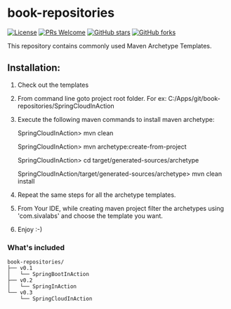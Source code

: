 book-repositories
=========================
[![License](https://img.shields.io/badge/license-MIT-blue.svg)](https://github.com/T5750/book-repositories/blob/master/LICENSE.md)
[![PRs Welcome](https://img.shields.io/badge/PRs-welcome-brightgreen.svg)](https://github.com/T5750/book-repositories/pulls)
[![GitHub stars](https://img.shields.io/github/stars/T5750/book-repositories.svg?style=social&label=Stars)](https://github.com/T5750/book-repositories)
[![GitHub forks](https://img.shields.io/github/forks/T5750/book-repositories.svg?style=social&label=Fork)](https://github.com/T5750/book-repositories)

This repository contains commonly used Maven Archetype Templates.

Installation:
-------------
1. Check out the templates
2. From command line goto project root folder. For ex: C:/Apps/git/book-repositories/SpringCloudInAction
3. Execute the following maven commands to install maven archetype:

    SpringCloudInAction> mvn clean

    SpringCloudInAction> mvn archetype:create-from-project

    SpringCloudInAction> cd target/generated-sources/archetype

    SpringCloudInAction/target/generated-sources/archetype> mvn clean install

4. Repeat the same steps for all the archetype templates.
5. From Your IDE, while creating maven project filter the archetypes using 'com.sivalabs' and choose the template you want.
6. Enjoy :-)

### What's included

```
book-repositories/
├── v0.1
│   └── SpringBootInAction
├── v0.2
│   └── SpringInAction
└── v0.3
    └── SpringCloudInAction
```